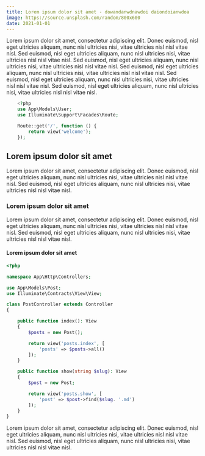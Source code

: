```yaml
---
title: Lorem ipsum dolor sit amet - dowandanwdnawdoi daiondoianwdoa
image: https://source.unsplash.com/random/800x600
date: 2021-01-01
---
```


<!-- # Lorem ipsum dolor sit amet -->

Lorem ipsum dolor sit amet, consectetur adipiscing elit. Donec euismod, nisl eget ultricies aliquam, nunc nisl ultricies nisi, vitae ultricies nisl nisl vitae nisl. Sed euismod, nisl eget ultricies aliquam, nunc nisl ultricies nisi, vitae ultricies nisl nisl vitae nisl. Sed euismod, nisl eget ultricies aliquam, nunc nisl ultricies nisi, vitae ultricies nisl nisl vitae nisl. Sed euismod, nisl eget ultricies aliquam, nunc nisl ultricies nisi, vitae ultricies nisl nisl vitae nisl. Sed euismod, nisl eget ultricies aliquam, nunc nisl ultricies nisi, vitae ultricies nisl nisl vitae nisl. Sed euismod, nisl eget ultricies aliquam, nunc nisl ultricies nisi, vitae ultricies nisl nisl vitae nisl.

```php
    <?php
    use App\Models\User;
    use Illuminate\Support\Facades\Route;

    Route::get('/', function () {
        return view('welcome');
    });
```

## Lorem ipsum dolor sit amet

Lorem ipsum dolor sit amet, consectetur adipiscing elit. Donec euismod, nisl eget ultricies aliquam, nunc nisl ultricies nisi, vitae ultricies nisl nisl vitae nisl. Sed euismod, nisl eget ultricies aliquam, nunc nisl ultricies nisi, vitae ultricies nisl nisl vitae nisl.

### Lorem ipsum dolor sit amet

Lorem ipsum dolor sit amet, consectetur adipiscing elit. Donec euismod, nisl eget ultricies aliquam, nunc nisl ultricies nisi, vitae ultricies nisl nisl vitae nisl. Sed euismod, nisl eget ultricies aliquam, nunc nisl ultricies nisi, vitae ultricies nisl nisl vitae nisl.

#### Lorem ipsum dolor sit amet

```php
<?php

namespace App\Http\Controllers;

use App\Models\Post;
use Illuminate\Contracts\View\View;

class PostController extends Controller
{

    public function index(): View
    {
        $posts = new Post();

        return view('posts.index', [
            'posts' => $posts->all()
        ]);
    }

    public function show(string $slug): View
    {
        $post = new Post;

        return view('posts.show', [
            'post' => $post->find($slug. '.md')
        ]);
    }
}

```

Lorem ipsum dolor sit amet, consectetur adipiscing elit. Donec euismod, nisl eget ultricies aliquam, nunc nisl ultricies nisi, vitae ultricies nisl nisl vitae nisl. Sed euismod, nisl eget ultricies aliquam, nunc nisl ultricies nisi, vitae ultricies nisl nisl vitae nisl.
